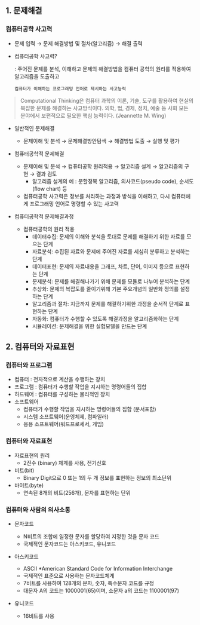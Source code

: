 ## 1. 문제해결

### 컴퓨터공학 사고력

- 문제 입력 → 문제 해결방법 및 절차(알고리즘) → 해결 출력
- 컴퓨터공학 사고력?
    
    : 주어진 문제를 분석, 이해하고 문제의 해결방법을 컴퓨터 공학의 원리를 적용하여 알고리즘을 도출하고
    
      컴퓨터가 이해하는 프로그래밍 언어로 제시하는 사고능력
    

> Computational Thinking은 컴퓨터 과학의 이론, 기술, 도구를 활용하여 현실의 복잡한 문제를 해결하는 사고방식이다. 의학, 법, 경제, 정치, 예술 등 사회 모든 분야에서 보편적으로 필요한 핵심 능력이다. (Jeannette M. Wing)
> 

- 일반적인 문제해결
    - 문제이해 및 분석 → 문제해결방안탐색 → 해결방법 도출 → 실행 및 평가

- 컴퓨터공학적 문제해결
    - 문제이해 및 분석 → 컴퓨터공학 원리적용 → 알고리즘 설계 → 알고리즘의 구현 → 결과 검토
        - 알고리즘 설계의 예 : 분할정복 알고리즘, 의사코드(pseudo code), 순서도(flow chart) 등
    - 컴퓨터공학 사고력은 정보를 처리하는 과정과 방식을 이해하고, 다시 컴퓨터에게 프로그래밍 언어로 명령할 수 있는 사고력

- 컴퓨터공학적 문제해결과정
    - 컴퓨터공학의 원리 적용
        - 데이터수집: 문제의 이해와 분석을 토대로 문제를 해결하기 위한 자료를 모으는 단계
        - 자료분석: 수집된 자료와 문제에 주어진 자료를 세심히 분류하고 분석하는 단계
        - 데이터표현: 문제의 자료내용을 그래프, 차트, 단어, 이미지 등으로 표현하는 단계
        - 문제분석: 문제를 해결해나가기 위해 문제를 모듈로 나누어 분석하는 단계
        - 추상화: 문제의 복잡도를 줄이기위해 기본 주요개념의 일반화 정의를 설정하는 단계
        - 알고리즘과 절차: 지금까지 문제를 해결하기위한 과정을 순서적 단계로 표현하는 단계
        - 자동화: 컴퓨터가 수행할 수 있도록 해결과정을 알고리즘화하는 단계
        - 시뮬레이션: 문제해결을 위한 실험모델을 만드는 단계

## 2. 컴퓨터와 자료표현

### 컴퓨터와 프로그램

- 컴퓨터 : 전자적으로 계산을 수행하는 장치
- 프로그램 : 컴퓨터가 수행할 작업을 지시하는 명령어들의 집합
- 하드웨어 : 컴퓨터를 구성하는 물리적인 장치
- 소프트웨어
    - 컴퓨터가 수행할 작업을 지시하는 명령어들의 집합 (문서포함)
    - 시스템 소프트웨어(운영체제, 컴파일러)
    - 응용 소프트웨어(워드프로세서, 게임)
    

### 컴퓨터와 자료표현

- 자료표현의 원리
    - 2진수 (binary) 체계를 사용, 전기신호
- 비트(bit)
    - Binary Digit으로 0 또는 1의 두 개 정보를 표현하는 정보의 최소단위
- 바이트(byte)
    - 연속된 8개의 비트(256개), 문자를 표현하는 단위
    

### 컴퓨터와 사람의 의사소통

- 문자코드
    - N비트의 조합에 일정한 문자를 할당하여 지정한 것을 문자 코드
    - 국제적인 문자코드는 아스키코드, 유니코드

- 아스키코드
    - ASCII *American Standard Code for Information Interchange
    - 국제적인 표준으로 사용하는 문자코드체계
    - 7비트를 사용하여 128개의 문자, 숫자, 특수문자 코드를 규정
    - 대문자 A의 코드는 1000001(65)이며, 소문자 a의 코드는 1100001(97)

- 유니코드
    - 16비트를 사용